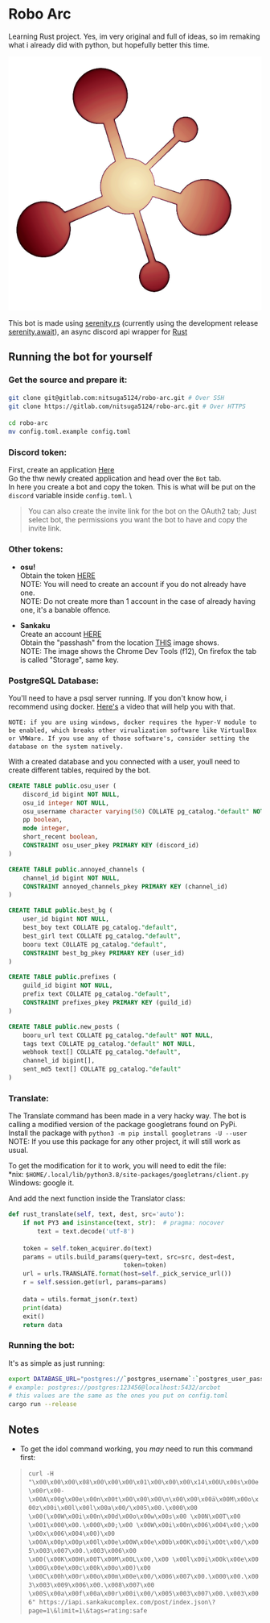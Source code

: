 # **Robo Arc**
Learning Rust project. Yes, im very original and full of ideas, so im remaking what i already did with python, but hopefully better this time.

![Bot profile picture](PFP.png "Bot's profile picture")

This bot is made using [serenity.rs](https://github.com/serenity-rs/serenity/) (currently using the development release [serenity.await](https://github.com/Lakelezz/serenity/blob/await/)), an async discord api wrapper for [Rust](https://www.rust-lang.org/)

## __Running the bot for yourself__

### __**Get the source and prepare it**__:

```bash
git clone git@gitlab.com:nitsuga5124/robo-arc.git # Over SSH
git clone https://gitlab.com/nitsuga5124/robo-arc.git # Over HTTPS

cd robo-arc
mv config.toml.example config.toml
```

### __**Discord token**__:

First, create an application [Here](https://discordapp.com/developers/applications/)
\
Go the thw newly created application and head over the `Bot` tab.
\
In here you create a bot and copy the token. This is what will be put on the `discord` variable inside `config.toml`.
\
> You can also create the invite link for the bot on the OAuth2 tab; Just select bot, the permissions you want the bot to have and copy the invite link.

### __**Other tokens**__:

- __osu!__
\
    Obtain the token [HERE](https://osu.ppy.sh/p/api/)
\
    NOTE: You will need to create an account if you do not already have one.
\
    NOTE: Do not create more than 1 account in the case of already having one, it's a banable offence.

- __Sankaku__
\
    Create an account [HERE](https://idol.sankakucomplex.com/user/signup)
\
    Obtain the "passhash" from the location [THIS](https://forum.sankakucomplex.com/t/channel-api-for-discord-integration/2204/7) image shows.
\
    NOTE: The image shows the Chrome Dev Tools (f12), On firefox the tab is called "Storage", same key.


### __**PostgreSQL Database**__:

You'll need to have a psql server running. If you don't know how, i recommend using docker. [Here's](https://www.youtube.com/watch?v=aHbE3pTyG-Q) a video that will help you with that.

    NOTE: if you are using windows, docker requires the hyper-V module to be enabled, which breaks other virualization software like VirtualBox or VMWare. If you use any of those software's, consider setting the database on the system natively.

With a created database and you connected with a user, youll need to create different tables, required by the bot.
```sql
CREATE TABLE public.osu_user (
    discord_id bigint NOT NULL,
    osu_id integer NOT NULL,
    osu_username character varying(50) COLLATE pg_catalog."default" NOT NULL,
    pp boolean,
    mode integer,
    short_recent boolean,
    CONSTRAINT osu_user_pkey PRIMARY KEY (discord_id)
)
```
```sql
CREATE TABLE public.annoyed_channels (
    channel_id bigint NOT NULL,
    CONSTRAINT annoyed_channels_pkey PRIMARY KEY (channel_id)
)
```
```sql
CREATE TABLE public.best_bg (
    user_id bigint NOT NULL,
    best_boy text COLLATE pg_catalog."default",
    best_girl text COLLATE pg_catalog."default",
    booru text COLLATE pg_catalog."default",
    CONSTRAINT best_bg_pkey PRIMARY KEY (user_id)
)
```
```sql
CREATE TABLE public.prefixes (
    guild_id bigint NOT NULL,
    prefix text COLLATE pg_catalog."default",
    CONSTRAINT prefixes_pkey PRIMARY KEY (guild_id)
)
```
```sql
CREATE TABLE public.new_posts (
    booru_url text COLLATE pg_catalog."default" NOT NULL,
    tags text COLLATE pg_catalog."default" NOT NULL,
    webhook text[] COLLATE pg_catalog."default",
    channel_id bigint[],
    sent_md5 text[] COLLATE pg_catalog."default"
)
```

### __**Translate**__:

The Translate command has been made in a very hacky way.
The bot is calling a modified version of the package googletrans found on PyPi.
\
Install the package with `python3 -m pip install googletrans -U --user`
\
NOTE: If you use this package for any other project, it will still work as usual.

To get the modification for it to work, you will need to edit the file:
\
*nix: `$HOME/.local/lib/python3.8/site-packages/googletrans/client.py`
\
Windows: google it.

And add the next function inside the Translator class:
```py
def rust_translate(self, text, dest, src='auto'):
    if not PY3 and isinstance(text, str):  # pragma: nocover
        text = text.decode('utf-8')

    token = self.token_acquirer.do(text)
    params = utils.build_params(query=text, src=src, dest=dest,
                                token=token)
    url = urls.TRANSLATE.format(host=self._pick_service_url())
    r = self.session.get(url, params=params)

    data = utils.format_json(r.text)
    print(data)
    exit()
    return data
```

### __**Running the bot**__:

It's as simple as just running:

```bash
export DATABASE_URL="postgres://`postgres_username`:`postgres_user_password`@`postgres_ip`:`postgres_port`/`postgres_database`"
# example: postgres://postgres:123456@localhost:5432/arcbot
# this values are the same as the ones you put on config.toml
cargo run --release
```

## Notes

- To get the idol command working, you *may* need to run this command first:
> `curl -H "\x00\x00\x00\x08\x00\x00\x00\x01\x00\x00\x00\x14\x00U\x00s\x00e\x00r\x00-\x00A\x00g\x00e\x00n\x00t\x00\x00\x00\n\x00\x00\x00ä\x00M\x00o\x00z\x00i\x00l\x00l\x00a\x00/\x005\x00.\x000\x00 \x00(\x00W\x00i\x00n\x00d\x00o\x00w\x00s\x00 \x00N\x00T\x00 \x001\x000\x00.\x000\x00;\x00 \x00W\x00i\x00n\x006\x004\x00;\x00 \x00x\x006\x004\x00)\x00 \x00A\x00p\x00p\x00l\x00e\x00W\x00e\x00b\x00K\x00i\x00t\x00/\x005\x003\x007\x00.\x003\x006\x00 \x00(\x00K\x00H\x00T\x00M\x00L\x00,\x00 \x00l\x00i\x00k\x00e\x00 \x00G\x00e\x00c\x00k\x00o\x00)\x00 \x00C\x00h\x00r\x00o\x00m\x00e\x00/\x006\x007\x00.\x000\x00.\x003\x003\x009\x006\x00.\x008\x007\x00 \x00S\x00a\x00f\x00a\x00r\x00i\x00/\x005\x003\x007\x00.\x003\x006" https://iapi.sankakucomplex.com/post/index.json\?page=1\&limit=1\&tags=rating:safe`
